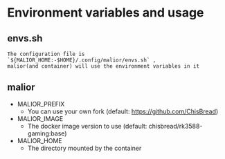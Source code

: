 # Environment variables and usage
## envs.sh
```
The configuration file is `${MALIOR_HOME:-$HOME}/.config/malior/envs.sh` , 
malior(and container) will use the environment variables in it
```
## malior
- MALIOR_PREFIX
  - You can use your own fork (default: https://github.com/ChisBread)
- MALIOR_IMAGE
  - The docker image version to use (default: chisbread/rk3588-gaming:base)
- MALIOR_HOME
  - The directory mounted by the container